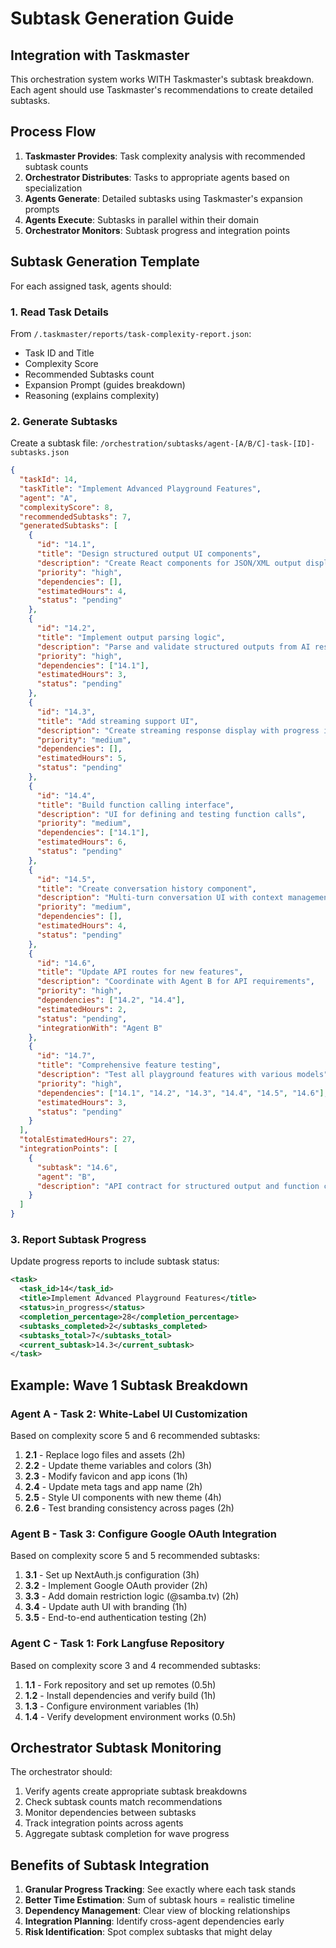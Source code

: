 # Subtask Generation Guide

## Integration with Taskmaster

This orchestration system works WITH Taskmaster's subtask breakdown. Each agent should use Taskmaster's recommendations to create detailed subtasks.

## Process Flow

1. **Taskmaster Provides**: Task complexity analysis with recommended subtask counts
2. **Orchestrator Distributes**: Tasks to appropriate agents based on specialization
3. **Agents Generate**: Detailed subtasks using Taskmaster's expansion prompts
4. **Agents Execute**: Subtasks in parallel within their domain
5. **Orchestrator Monitors**: Subtask progress and integration points

## Subtask Generation Template

For each assigned task, agents should:

### 1. Read Task Details
From `/.taskmaster/reports/task-complexity-report.json`:
- Task ID and Title
- Complexity Score
- Recommended Subtasks count
- Expansion Prompt (guides breakdown)
- Reasoning (explains complexity)

### 2. Generate Subtasks
Create a subtask file: `/orchestration/subtasks/agent-[A/B/C]-task-[ID]-subtasks.json`

```json
{
  "taskId": 14,
  "taskTitle": "Implement Advanced Playground Features",
  "agent": "A",
  "complexityScore": 8,
  "recommendedSubtasks": 7,
  "generatedSubtasks": [
    {
      "id": "14.1",
      "title": "Design structured output UI components",
      "description": "Create React components for JSON/XML output display",
      "priority": "high",
      "dependencies": [],
      "estimatedHours": 4,
      "status": "pending"
    },
    {
      "id": "14.2", 
      "title": "Implement output parsing logic",
      "description": "Parse and validate structured outputs from AI responses",
      "priority": "high",
      "dependencies": ["14.1"],
      "estimatedHours": 3,
      "status": "pending"
    },
    {
      "id": "14.3",
      "title": "Add streaming support UI",
      "description": "Create streaming response display with progress indicators",
      "priority": "medium",
      "dependencies": [],
      "estimatedHours": 5,
      "status": "pending"
    },
    {
      "id": "14.4",
      "title": "Build function calling interface",
      "description": "UI for defining and testing function calls",
      "priority": "medium",
      "dependencies": ["14.1"],
      "estimatedHours": 6,
      "status": "pending"
    },
    {
      "id": "14.5",
      "title": "Create conversation history component",
      "description": "Multi-turn conversation UI with context management",
      "priority": "medium",
      "dependencies": [],
      "estimatedHours": 4,
      "status": "pending"
    },
    {
      "id": "14.6",
      "title": "Update API routes for new features",
      "description": "Coordinate with Agent B for API requirements",
      "priority": "high",
      "dependencies": ["14.2", "14.4"],
      "estimatedHours": 2,
      "status": "pending",
      "integrationWith": "Agent B"
    },
    {
      "id": "14.7",
      "title": "Comprehensive feature testing",
      "description": "Test all playground features with various models",
      "priority": "high",
      "dependencies": ["14.1", "14.2", "14.3", "14.4", "14.5", "14.6"],
      "estimatedHours": 3,
      "status": "pending"
    }
  ],
  "totalEstimatedHours": 27,
  "integrationPoints": [
    {
      "subtask": "14.6",
      "agent": "B",
      "description": "API contract for structured output and function calling"
    }
  ]
}
```

### 3. Report Subtask Progress

Update progress reports to include subtask status:

```xml
<task>
  <task_id>14</task_id>
  <title>Implement Advanced Playground Features</title>
  <status>in_progress</status>
  <completion_percentage>28</completion_percentage>
  <subtasks_completed>2</subtasks_completed>
  <subtasks_total>7</subtasks_total>
  <current_subtask>14.3</current_subtask>
</task>
```

## Example: Wave 1 Subtask Breakdown

### Agent A - Task 2: White-Label UI Customization
Based on complexity score 5 and 6 recommended subtasks:

1. **2.1** - Replace logo files and assets (2h)
2. **2.2** - Update theme variables and colors (3h)
3. **2.3** - Modify favicon and app icons (1h)
4. **2.4** - Update meta tags and app name (2h)
5. **2.5** - Style UI components with new theme (4h)
6. **2.6** - Test branding consistency across pages (2h)

### Agent B - Task 3: Configure Google OAuth Integration
Based on complexity score 5 and 5 recommended subtasks:

1. **3.1** - Set up NextAuth.js configuration (3h)
2. **3.2** - Implement Google OAuth provider (2h)
3. **3.3** - Add domain restriction logic (@samba.tv) (2h)
4. **3.4** - Update auth UI with branding (1h)
5. **3.5** - End-to-end authentication testing (2h)

### Agent C - Task 1: Fork Langfuse Repository
Based on complexity score 3 and 4 recommended subtasks:

1. **1.1** - Fork repository and set up remotes (0.5h)
2. **1.2** - Install dependencies and verify build (1h)
3. **1.3** - Configure environment variables (1h)
4. **1.4** - Verify development environment works (0.5h)

## Orchestrator Subtask Monitoring

The orchestrator should:
1. Verify agents create appropriate subtask breakdowns
2. Check subtask counts match recommendations
3. Monitor dependencies between subtasks
4. Track integration points across agents
5. Aggregate subtask completion for wave progress

## Benefits of Subtask Integration

1. **Granular Progress Tracking**: See exactly where each task stands
2. **Better Time Estimation**: Sum of subtask hours = realistic timeline
3. **Dependency Management**: Clear view of blocking relationships
4. **Integration Planning**: Identify cross-agent dependencies early
5. **Risk Identification**: Spot complex subtasks that might delay